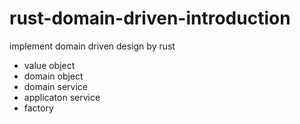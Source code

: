 # rust-domain-driven-introduction

implement domain driven design by rust
- value object
- domain object
- domain service
- applicaton service
- factory
